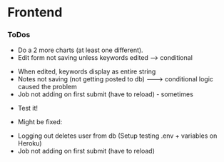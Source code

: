 # Frontend

### ToDos

* Do a 2 more charts (at least one different).
* Edit form not saving unless keywords edited --> conditional
 - When edited, keywords display as entire string
- Notes not saving (not getting posted to db) ---> conditional logic caused the problem
- Job not adding on first submit (have to reload) - sometimes

* Test it!

* Might be fixed:

- Logging out deletes user from db (Setup testing .env + variables on Heroku)
- Job not adding on first submit (have to reload)
